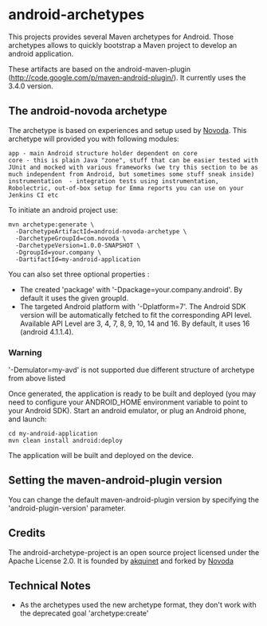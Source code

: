 android-archetypes
==================

This projects provides several Maven archetypes for Android. Those archetypes allows to quickly bootstrap a Maven project
to develop an android application.

These artifacts are based on the android-maven-plugin (http://code.google.com/p/maven-android-plugin/). It currently uses the 3.4.0 version.

The android-novoda archetype
--------------------------------
The archetype is based on experiences and setup used by [Novoda](http://www.novoda.com). This archetype will provided you with following modules:

    app - main Android structure holder dependent on core
    core - this is plain Java "zone", stuff that can be easier tested with JUnit and mocked with various frameworks (we try this section to be as much independent from Android, but sometimes some stuff sneak inside)
    instrumentation  - integration tests using instrumentation, Robolectric, out-of-box setup for Emma reports you can use on your Jenkins CI etc

To initiate an android project use:

    mvn archetype:generate \
      -DarchetypeArtifactId=android-novoda-archetype \
      -DarchetypeGroupId=com.novoda \
      -DarchetypeVersion=1.0.0-SNAPSHOT \
      -DgroupId=your.company \
      -DartifactId=my-android-application

You can also set three optional properties :

* The created 'package' with '-Dpackage=your.company.android'. By default it uses the given groupId.
* The targeted Android platform with '-Dplatform=7'. The Android SDK version will be automatically fetched to fit the corresponding API level. Available API Level are 3, 4, 7, 8, 9, 10, 14 and 16. By default, it uses 16 (android 4.1.1.4).

### Warning
'-Demulator=my-avd' is not supported due different structure of archetype from above listed

Once generated, the application is ready to be built and deployed (you may need to configure your ANDROID_HOME environment variable to point to your Android SDK). Start an android emulator, or plug an Android phone,
and launch:

    cd my-android-application
    mvn clean install android:deploy

The application will be built and deployed on the device.

Setting the maven-android-plugin version
----------------------------------------
You can change the default maven-android-plugin version by specifying the 'android-plugin-version' parameter.

Credits
-------
The android-archetype-project is an open source project licensed under the Apache License 2.0.
It is founded by [akquinet](http://akquinet.de/en) and forked by [Novoda](http://novoda.com)

Technical Notes
---------------
* As the archetypes used the new archetype format, they don't work with the deprecated goal 'archetype:create'
